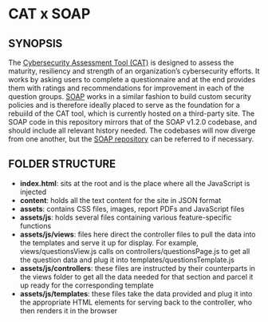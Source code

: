 CAT x SOAP
==============================

## SYNOPSIS

The [Cybersecurity Assessment Tool (CAT)](https://www.fordfoundation.org/work/our-grants/building-institutions-and-networks/cybersecurity-assessment-tool/) is designed to assess the maturity, resiliency and strength of an organization’s cybersecurity efforts. It works by asking users to complete a questionnaire and at the end provides them with ratings and recommendations for improvement in each of the question groups. [SOAP](https://usesoap.app/) works in a similar fashion to build custom security policies and is therefore ideally placed to serve as the foundation for a rebuiild of the CAT tool, which is currently hosted on a third-party site. The SOAP code in this repository mirrors that of the SOAP v1.2.0 codebase, and should include all relevant history needed. The codebases will now diverge from one another, but the [SOAP repository](https://github.com/gembarrett/soap) can be referred to if necessary.

## FOLDER STRUCTURE

* **index.html**: sits at the root and is the place where all the JavaScript is injected
* **content**: holds all the text content for the site in JSON format
* **assets**: contains CSS files, images, report PDFs and JavaScript files
* **assets/js**: holds several files containing various feature-specific functions
* **assets/js/views**: files here direct the controller files to pull the data into the templates and serve it up for display. For example, views/questionsView.js calls on controllers/questionsPage.js to get all the question data and plug it into templates/questionsTemplate.js
* **assets/js/controllers**: these files are instructed by their counterparts in the views folder to get all the data needed for that section and parcel it up ready for the corresponding template
* **assets/js/templates**: these files take the data provided and plug it into the appropriate HTML elements for serving back to the controller, who then renders it in the browser
